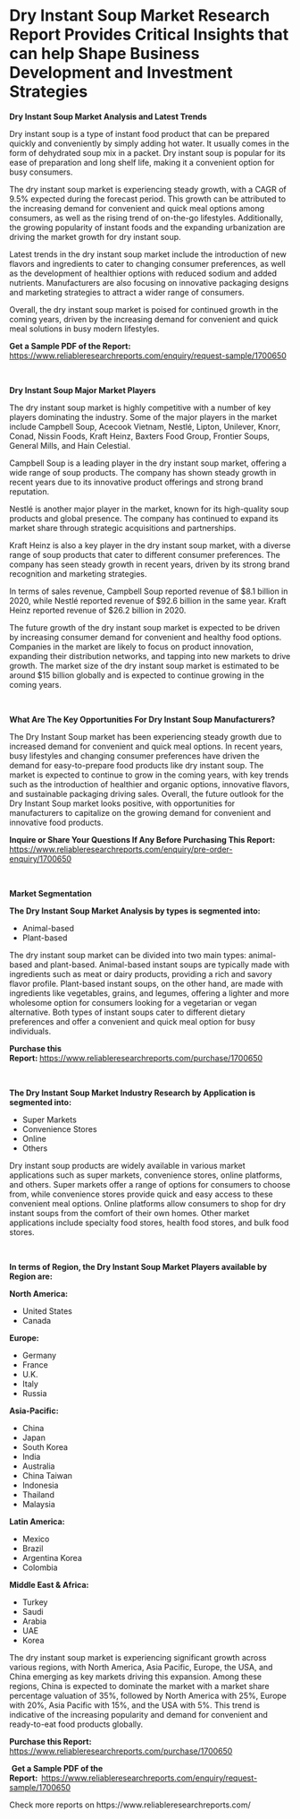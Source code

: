 <p><h1>Dry Instant Soup Market Research Report Provides Critical Insights that can help Shape Business Development and Investment Strategies</h1></p><p><strong>Dry Instant Soup Market Analysis and Latest Trends</strong></p>
<p><p>Dry instant soup is a type of instant food product that can be prepared quickly and conveniently by simply adding hot water. It usually comes in the form of dehydrated soup mix in a packet. Dry instant soup is popular for its ease of preparation and long shelf life, making it a convenient option for busy consumers.</p><p>The dry instant soup market is experiencing steady growth, with a CAGR of 9.5% expected during the forecast period. This growth can be attributed to the increasing demand for convenient and quick meal options among consumers, as well as the rising trend of on-the-go lifestyles. Additionally, the growing popularity of instant foods and the expanding urbanization are driving the market growth for dry instant soup.</p><p>Latest trends in the dry instant soup market include the introduction of new flavors and ingredients to cater to changing consumer preferences, as well as the development of healthier options with reduced sodium and added nutrients. Manufacturers are also focusing on innovative packaging designs and marketing strategies to attract a wider range of consumers.</p><p>Overall, the dry instant soup market is poised for continued growth in the coming years, driven by the increasing demand for convenient and quick meal solutions in busy modern lifestyles.</p></p>
<p><strong>Get a Sample PDF of the Report:&nbsp;</strong> <a href="https://www.reliableresearchreports.com/enquiry/request-sample/1700650">https://www.reliableresearchreports.com/enquiry/request-sample/1700650</a></p>
<p>&nbsp;</p>
<p><strong>Dry Instant Soup Major Market Players</strong></p>
<p><p>The dry instant soup market is highly competitive with a number of key players dominating the industry. Some of the major players in the market include Campbell Soup, Acecook Vietnam, Nestlé, Lipton, Unilever, Knorr, Conad, Nissin Foods, Kraft Heinz, Baxters Food Group, Frontier Soups, General Mills, and Hain Celestial. </p><p>Campbell Soup is a leading player in the dry instant soup market, offering a wide range of soup products. The company has shown steady growth in recent years due to its innovative product offerings and strong brand reputation. </p><p>Nestlé is another major player in the market, known for its high-quality soup products and global presence. The company has continued to expand its market share through strategic acquisitions and partnerships.</p><p>Kraft Heinz is also a key player in the dry instant soup market, with a diverse range of soup products that cater to different consumer preferences. The company has seen steady growth in recent years, driven by its strong brand recognition and marketing strategies.</p><p>In terms of sales revenue, Campbell Soup reported revenue of $8.1 billion in 2020, while Nestlé reported revenue of $92.6 billion in the same year. Kraft Heinz reported revenue of $26.2 billion in 2020.</p><p>The future growth of the dry instant soup market is expected to be driven by increasing consumer demand for convenient and healthy food options. Companies in the market are likely to focus on product innovation, expanding their distribution networks, and tapping into new markets to drive growth. The market size of the dry instant soup market is estimated to be around $15 billion globally and is expected to continue growing in the coming years.</p></p>
<p>&nbsp;</p>
<p><strong>What Are The Key Opportunities For Dry Instant Soup Manufacturers?</strong></p>
<p><p>The Dry Instant Soup market has been experiencing steady growth due to increased demand for convenient and quick meal options. In recent years, busy lifestyles and changing consumer preferences have driven the demand for easy-to-prepare food products like dry instant soup. The market is expected to continue to grow in the coming years, with key trends such as the introduction of healthier and organic options, innovative flavors, and sustainable packaging driving sales. Overall, the future outlook for the Dry Instant Soup market looks positive, with opportunities for manufacturers to capitalize on the growing demand for convenient and innovative food products.</p></p>
<p><strong>Inquire or Share Your Questions If Any Before Purchasing This Report:</strong> <a href="https://www.reliableresearchreports.com/enquiry/pre-order-enquiry/1700650">https://www.reliableresearchreports.com/enquiry/pre-order-enquiry/1700650</a></p>
<p>&nbsp;</p>
<p><strong>Market Segmentation</strong></p>
<p><strong>The Dry Instant Soup Market Analysis by types is segmented into:</strong></p>
<p><ul><li>Animal-based</li><li>Plant-based</li></ul></p>
<p><p>The dry instant soup market can be divided into two main types: animal-based and plant-based. Animal-based instant soups are typically made with ingredients such as meat or dairy products, providing a rich and savory flavor profile. Plant-based instant soups, on the other hand, are made with ingredients like vegetables, grains, and legumes, offering a lighter and more wholesome option for consumers looking for a vegetarian or vegan alternative. Both types of instant soups cater to different dietary preferences and offer a convenient and quick meal option for busy individuals.</p></p>
<p><strong>Purchase this Report:&nbsp;</strong><a href="https://www.reliableresearchreports.com/purchase/1700650">https://www.reliableresearchreports.com/purchase/1700650</a></p>
<p>&nbsp;</p>
<p><strong>The Dry Instant Soup Market Industry Research by Application is segmented into:</strong></p>
<p><ul><li>Super Markets</li><li>Convenience Stores</li><li>Online</li><li>Others</li></ul></p>
<p><p>Dry instant soup products are widely available in various market applications such as super markets, convenience stores, online platforms, and others. Super markets offer a range of options for consumers to choose from, while convenience stores provide quick and easy access to these convenient meal options. Online platforms allow consumers to shop for dry instant soups from the comfort of their own homes. Other market applications include specialty food stores, health food stores, and bulk food stores.</p></p>
<p>&nbsp;</p>
<p><strong>In terms of Region, the Dry Instant Soup Market Players available by Region are:</strong></p>
<p>
    <p> <strong> North America: </strong>
        <ul>
            <li>United States</li>
            <li>Canada</li>
        </ul>
        </p> 
    <p> <strong> Europe: </strong>
        <ul>
            <li>Germany</li>
            <li>France</li>
            <li>U.K.</li>
            <li>Italy</li>
            <li>Russia</li>
        </ul>
        </p> 
    <p> <strong> Asia-Pacific: </strong>
        <ul>
            <li>China</li>
            <li>Japan</li>
            <li>South Korea</li>
            <li>India</li>
            <li>Australia</li>
            <li>China Taiwan</li>
            <li>Indonesia</li>
            <li>Thailand</li>
            <li>Malaysia</li>
        </ul>
        </p> 
    <p> <strong> Latin America: </strong>
        <ul>
            <li>Mexico</li>
            <li>Brazil</li>
            <li>Argentina Korea</li>
            <li>Colombia</li>
        </ul>
        </p> 
    <p> <strong> Middle East & Africa: </strong>
        <ul>
            <li>Turkey</li>
            <li>Saudi</li>
            <li>Arabia</li>
            <li>UAE</li>
            <li>Korea</li>
        </ul>
    </p>
    </p>
<p><p>The dry instant soup market is experiencing significant growth across various regions, with North America, Asia Pacific, Europe, the USA, and China emerging as key markets driving this expansion. Among these regions, China is expected to dominate the market with a market share percentage valuation of 35%, followed by North America with 25%, Europe with 20%, Asia Pacific with 15%, and the USA with 5%. This trend is indicative of the increasing popularity and demand for convenient and ready-to-eat food products globally.</p></p>
<p><strong>Purchase this Report: </strong><a href="https://www.reliableresearchreports.com/purchase/1700650">https://www.reliableresearchreports.com/purchase/1700650</a></p>
<p>&nbsp;<strong>Get a Sample PDF of the Report:&nbsp;&nbsp;</strong><a href="https://www.reliableresearchreports.com/enquiry/request-sample/1700650">https://www.reliableresearchreports.com/enquiry/request-sample/1700650</a></p>
<p><strong></strong></p>
<p>Check more reports on https://www.reliableresearchreports.com/</p>